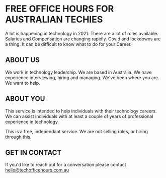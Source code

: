 # FREE OFFICE HOURS FOR AUSTRALIAN TECHIES
A lot is happening in technology in 2021.
There are a lot of roles available.
Salaries and Compensation are changing rapidly.
Covid and lockdowns are a thing.
It can be difficult to know what to do for your Career.

## ABOUT US
We work in technology leadership.
We are based in Australia.
We have experience interviewing, hiring and managing.
We've been where you are.
We want to help.

## ABOUT YOU
This service is intended to help individuals with their technology careers.
We can assist individuals with at least a couple of years of professional experience in technology.

This is a free, independant service.
We are not selling roles, or hiring through this.

## GET IN CONTACT
If you'd like to reach out for a conversation please contact hello@techofficehours.com.au
